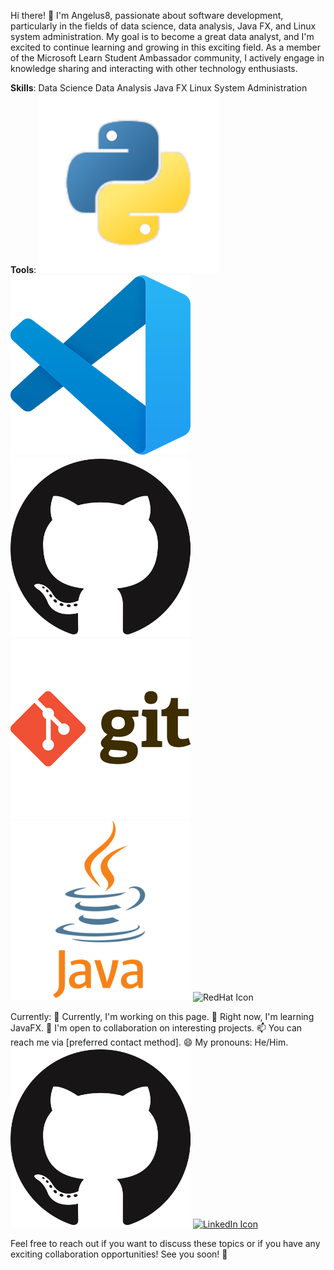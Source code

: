 Hi there! 👋
I'm Angelus8, passionate about software development, particularly in the fields of data science, data analysis, Java FX, and Linux system administration. 
My goal is to become a great data analyst, and I'm excited to continue learning and growing in this exciting field. 
As a member of the Microsoft Learn Student Ambassador community, I actively engage in knowledge sharing and interacting with other technology enthusiasts.

**Skills**:
Data Science Data Analysis Java FX Linux System Administration
**Tools**:
![Python Icon](https://github.com/github/explore/raw/main/topics/python/python.png)
![VSCode Icon](https://github.com/github/explore/raw/main/topics/visual-studio-code/visual-studio-code.png)
![GitHub Icon](https://github.com/github/explore/raw/main/topics/github/github.png)
![Git Icon](https://github.com/github/explore/raw/main/topics/git/git.png)
![Java Icon](https://github.com/github/explore/raw/main/topics/java/java.png)
![RedHat Icon](https://github.com/github/explore/raw/main/topics/red-hat/red-hat.png)

Currently:
🔭 Currently, I'm working on this page.
🌱 Right now, I'm learning JavaFX.
👯 I'm open to collaboration on interesting projects.
📫 You can reach me via [preferred contact method].
😄 My pronouns: He/Him.
[![GitHub Icon](https://github.com/github/explore/raw/main/topics/github/github.png)](https://github.com/Angelus8)
[![LinkedIn Icon](lien_vers_ton_image_LinkedIn)](https://www.linkedin.com/in/acobe-ange-ulrich-boni/)

Feel free to reach out if you want to discuss these topics or if you have any exciting collaboration opportunities!
See you soon! 🚀

